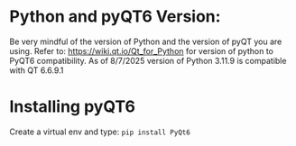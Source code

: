 # Python and pyQT6 Version:
Be very mindful of the version of Python and the version of pyQT you are using.
Refer to: https://wiki.qt.io/Qt_for_Python for version of python to PyQT6 compatibility.
As of 8/7/2025 version of Python 3.11.9 is compatible with QT 6.6.9.1

# Installing pyQT6
Create a virtual env and type:
`pip install PyQt6`


